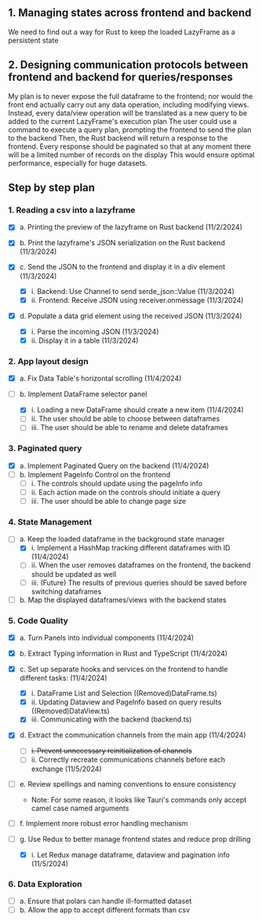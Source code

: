 ## 1. Managing states across frontend and backend

We need to find out a way for Rust to keep the loaded LazyFrame as a persistent state

## 2. Designing communication protocols between frontend and backend for queries/responses

My plan is to never expose the full dataframe to the frontend; nor would the front end actually carry out any data
operation, including modifying views.
Instead, every data/view operation will be translated as a new query to be added to the current LazyFrame's execution
plan
The user could use a command to execute a query plan, prompting the frontend to send the plan to the backend
Then, the Rust backend will return a response to the frontend.
Every response should be paginated so that at any moment there will be a limited number of records on the display
This would ensure optimal performance, especially for huge datasets.

## Step by step plan

### 1. Reading a csv into a lazyframe

- [x] a. Printing the preview of the lazyframe on Rust backend (11/2/2024)

- [x] b. Print the lazyframe's JSON serialization on the Rust backend (11/3/2024)

- [x] c. Send the JSON to the frontend and display it in a div element (11/3/2024)
    - [x] i. Backend: Use Channel to send serde_json::Value (11/3/2024)
    - [x] ii. Frontend: Receive JSON using receiver.onmessage (11/3/2024)

- [x] d. Populate a data grid element using the received JSON (11/3/2024)
    - [x] i. Parse the incoming JSON (11/3/2024)
    - [x] ii. Display it in a table (11/3/2024)

### 2. App layout design

- [x] a. Fix Data Table's horizontal scrolling (11/4/2024)

- [ ] b. Implement DataFrame selector panel
    - [x] i. Loading a new DataFrame should create a new item (11/4/2024)
    - [ ] ii. The user should be able to choose between dataframes
    - [ ] iii. The user should be able to rename and delete dataframes

### 3. Paginated query

- [x] a. Implement Paginated Query on the backend (11/4/2024)
- [ ] b. Implement PageInfo Control on the frontend
    - [ ] i. The controls should update using the pageInfo info
    - [ ] ii. Each action made on the controls should initiate a query
    - [ ] iii. The user should be able to change page size

### 4. State Management

- [ ] a. Keep the loaded dataframe in the background state manager
    - [X] i. Implement a HashMap tracking different dataframes with ID (11/4/2024)
    - [ ] ii. When the user removes dataframes on the frontend, the backend should be updated as well
    - [ ] iii. (Future) The results of previous queries should be saved before switching dataframes

- [ ] b. Map the displayed dataframes/views with the backend states

### 5. Code Quality

- [x] a. Turn Panels into individual components (11/4/2024)

- [x] b. Extract Typing information in Rust and TypeScript (11/4/2024)

- [x] c. Set up separate hooks and services on the frontend to handle different tasks: (11/4/2024)
    - [x] i. DataFrame List and Selection ((Removed)DataFrame.ts)
    - [x] ii. Updating Dataview and PageInfo based on query results ((Removed)DataView.ts)
    - [x] iii. Communicating with the backend (backend.ts)

- [x] d. Extract the communication channels from the main app (11/4/2024)
    - [ ] ~~i. Prevent unnecessary reinitialization of channels~~
    - [ ] ii. Correctly recreate communications channels before each exchange (11/5/2024)
- [ ] e. Review spellings and naming conventions to ensure consistency
    - Note: For some reason, it looks like Tauri's commands only accept camel case named arguments

- [ ] f. Implement more robust error handling mechanism

- [ ] g. Use Redux to better manage frontend states and reduce prop drilling
    - [x] i. Let Redux manage dataframe, dataview and pagination info (11/5/2024)

### 6. Data Exploration

- [ ] a. Ensure that polars can handle ill-formatted dataset
- [ ] b. Allow the app to accept different formats than csv
